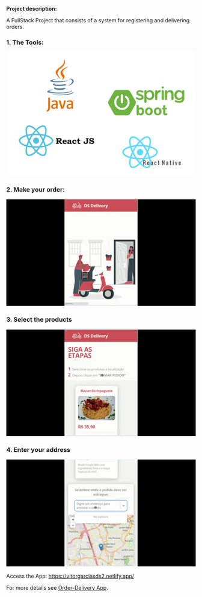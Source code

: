**Project description:** 

A FullStack Project that consists of a system for registering and delivering orders.

### 1. The Tools:

<img src="https://github.com/vitorstabile/vitorstabile.github.io/blob/master/images/dsdeliver-sds2/java-spring-React.png?raw=true"/>

### 2. Make your order:

<img src="https://github.com/vitorstabile/vitorstabile.github.io/blob/master/images/dsdeliver-sds2/DSDelivery_Trim1.gif?raw=true"/> 

### 3. Select the products

<img src="https://github.com/vitorstabile/vitorstabile.github.io/blob/master/images/dsdeliver-sds2/DSDelivery_Trim2.gif?raw=true"/>

### 4. Enter your address

<img src="https://github.com/vitorstabile/vitorstabile.github.io/blob/master/images/dsdeliver-sds2/DSDelivery_Trim3.gif?raw=true"/> 

Access the App: https://vitorgarciasds2.netlify.app/

For more details see [Order-Delivery App](https://github.com/vitorstabile/dsdeliver-sds2).
